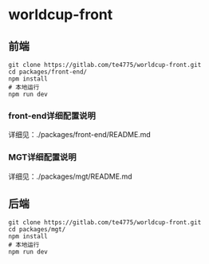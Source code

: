 # worldcup-front

## 前端

```
git clone https://gitlab.com/te4775/worldcup-front.git
cd packages/front-end/
npm install
# 本地运行
npm run dev
```

### front-end详细配置说明

详细见：./packages/front-end/README.md

### MGT详细配置说明

详细见：./packages/mgt/README.md

## 后端

```
git clone https://gitlab.com/te4775/worldcup-front.git
cd packages/mgt/
npm install
# 本地运行
npm run dev
```
